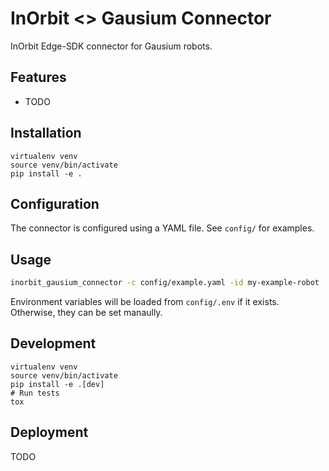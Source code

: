 <!--
SPDX-FileCopyrightText: 2025 InOrbit, Inc.

SPDX-License-Identifier: MIT
-->

# InOrbit <> Gausium Connector

InOrbit Edge-SDK connector for Gausium robots.

## Features

* TODO

## Installation

```shell
virtualenv venv
source venv/bin/activate
pip install -e .
```

## Configuration

The connector is configured using a YAML file. See `config/` for examples.

## Usage

```bash
inorbit_gausium_connector -c config/example.yaml -id my-example-robot
```

Environment variables will be loaded from `config/.env` if it exists. Otherwise, they can be set manaully.

## Development

```shell
virtualenv venv
source venv/bin/activate
pip install -e .[dev]
# Run tests
tox
```

## Deployment

TODO
